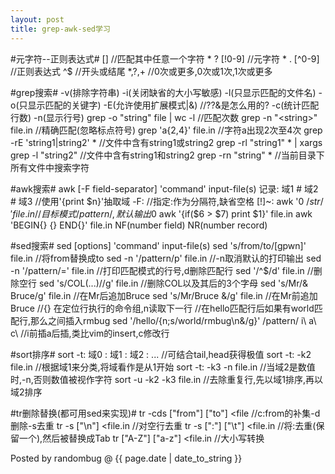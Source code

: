```yaml
---
layout: post 
title: grep-awk-sed学习 
---
```


#元字符--正则表达式#
	[]		//匹配其中任意一个字符
	* ? [!0-9]	//元字符
	* . [^0-9]	//正则表达式
	^$		//开头或结尾
	*,?,+		//0次或更多,0次或1次,1次或更多

#grep搜索#
	-v(排除字符串)
	-i(关闭缺省的大小写敏感)
	-l(只显示匹配的文件名)
	-o(只显示匹配的关键字)
	-E(允许使用扩展模式|&)		//??&是怎么用的?
	-c(统计匹配行数)
	-n(显示行号)
	grep -o "string" file | wc -l	//匹配次数
	grep -n "\<string\>" file.in	//精确匹配(忽略标点符号)
	grep 'a\{2,4\}' file.in		//字符a出现2次至4次
	grep -rE 'string1|string2' *			//文件中含有string1或string2
	grep -rl "string1" * | xargs grep -l "string2"	//文件中含有string1和string2
	grep -rn "string" *		//当前目录下所有文件中搜索字符

#awk搜索#
	awk [-F field-separator] 'command' input-file(s)
	记录:	域1 # 域2 # 域3		//使用'{print $n}'抽取域
	-F:				//指定:作为分隔符,缺省空格
	[!]~: awk '$0 ~ /str/' file.in	//目标模式/pattern/,默认输出$0
	awk '{if($6 > $7) print $1}' file.in
	awk 'BEGIN{} {} END{}' file.in
	NF(number field)  NR(number record)

#sed搜索#
	sed [options] 'command' input-file(s)
	sed 's/from/to/[gpwn]' file.in	//将from替换成to
	sed -n '/pattern/p' file.in	//-n取消默认的打印输出
	sed -n '/pattern/=' file.in	//打印匹配模式的行号,d删除匹配行
	sed '/^$/d' file.in		//删除空行
	sed 's/COL\(...\)//g' file.in	//删除COL以及其后的3个字母
	sed 's/Mr/& Bruce/g' file.in	//在Mr后追加Bruce
	sed 's/Mr/Bruce &/g' file.in	//在Mr前追加Bruce
	//{} 在定位行执行的命令组,n读取下一行
	//在hello匹配行后如果有world匹配行,那么之间插入rmbug
	sed '/hello/{n;s/world/rmbug\n&/g}'
	/pattern/ i\ a\	c\		//i前插a后插,类比vim的insert,c修改行

#sort排序#
	sort -t: 域0 : 域1 : 域2 : ...	//可结合tail,head获得极值
	sort -t: -k2 file.in		//根据域1来分类,将域看作是从1开始
	sort -t: -k3 -n  file.in 	//当域2是数值时,-n,否则数值被视作字符
	sort -u -k2 -k3 file.in 	//去除重复行,先以域1排序,再以域2排序

#tr删除替换(都可用sed来实现)#
	tr -cds ["from"] ["to"] <file	//c:from的补集-d删除-s去重
	tr -s ["\n"] <file.in		//对空行去重
	tr -s [":"] ["\t"] <file.in	//将:去重(保留一个),然后被替换成Tab
	tr ["A-Z"] ["a-z"] <file.in	//大小写转换


Posted by randombug @ {{ page.date | date_to_string }}
